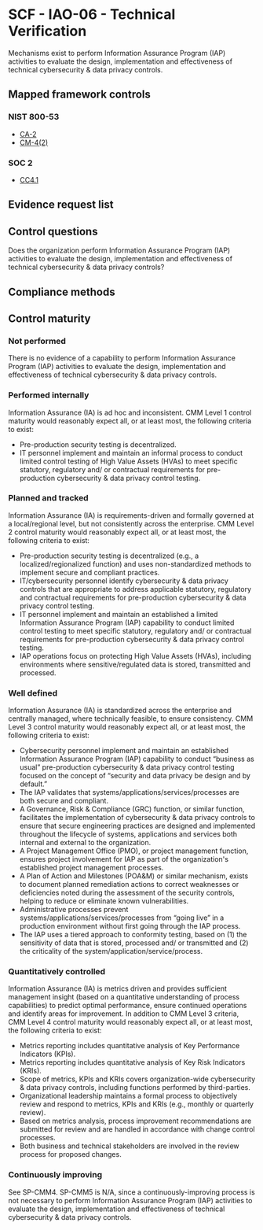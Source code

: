 # SCF - IAO-06 - Technical Verification
Mechanisms exist to perform Information Assurance Program (IAP) activities to evaluate the design, implementation and effectiveness of technical cybersecurity & data privacy controls.
## Mapped framework controls
### NIST 800-53
- [CA-2](../nist80053/ca-2.md)
- [CM-4(2)](../nist80053/cm-4-2.md)

### SOC 2
- [CC4.1](../soc2/cc41.md)

## Evidence request list


## Control questions
Does the organization perform Information Assurance Program (IAP) activities to evaluate the design, implementation and effectiveness of technical cybersecurity & data privacy controls?

## Compliance methods


## Control maturity
### Not performed
There is no evidence of a capability to perform Information Assurance Program (IAP) activities to evaluate the design, implementation and effectiveness of technical cybersecurity & data privacy controls.

### Performed internally
Information Assurance (IA) is ad hoc and inconsistent. CMM Level 1 control maturity would reasonably expect all, or at least most, the following criteria to exist:
- Pre-production security testing is decentralized.
- IT personnel implement and maintain an informal process to conduct limited control testing of High Value Assets (HVAs) to meet specific statutory, regulatory and/ or contractual requirements for pre-production cybersecurity & data privacy control testing.

### Planned and tracked
Information Assurance (IA) is requirements-driven and formally governed at a local/regional level, but not consistently across the enterprise. CMM Level 2 control maturity would reasonably expect all, or at least most, the following criteria to exist:
- Pre-production security testing is decentralized (e.g., a localized/regionalized function) and uses non-standardized methods to implement secure and compliant practices.
- IT/cybersecurity personnel identify cybersecurity & data privacy controls that are appropriate to address applicable statutory, regulatory and contractual requirements for pre-production cybersecurity & data privacy control testing.
- IT personnel implement and maintain an established a limited Information Assurance Program (IAP) capability to conduct limited control testing to meet specific statutory, regulatory and/ or contractual requirements for pre-production cybersecurity & data privacy control testing.
- IAP operations focus on protecting High Value Assets (HVAs), including environments where sensitive/regulated data is stored, transmitted and processed.

### Well defined
Information Assurance (IA) is standardized across the enterprise and centrally managed, where technically feasible, to ensure consistency. CMM Level 3 control maturity would reasonably expect all, or at least most, the following criteria to exist:
- Cybersecurity personnel implement and maintain an established Information Assurance Program (IAP) capability to conduct “business as usual” pre-production cybersecurity & data privacy control testing focused on the concept of “security and data privacy be design and by default.”
- The IAP validates that systems/applications/services/processes are both secure and compliant.
- A Governance, Risk & Compliance (GRC) function, or similar function, facilitates the implementation of cybersecurity & data privacy controls to ensure that secure engineering practices are designed and implemented throughout the lifecycle of systems, applications and services both internal and external to the organization.
- A Project Management Office (PMO), or project management function, ensures project involvement for IAP as part of the organization's established project management processes.
- A Plan of Action and Milestones (POA&M) or similar mechanism, exists to document planned remediation actions to correct weaknesses or deficiencies noted during the assessment of the security controls, helping to reduce or eliminate known vulnerabilities.
- Administrative processes prevent systems/applications/services/processes from “going live” in a production environment without first going through the IAP process.
- The IAP uses a tiered approach to conformity testing, based on (1) the sensitivity of data that is stored, processed and/ or transmitted and (2) the criticality of the system/application/service/process.

### Quantitatively controlled
Information Assurance (IA) is metrics driven and provides sufficient management insight (based on a quantitative understanding of process capabilities) to predict optimal performance, ensure continued operations and identify areas for improvement. In addition to CMM Level 3 criteria, CMM Level 4 control maturity would reasonably expect all, or at least most, the following criteria to exist:
- Metrics reporting includes quantitative analysis of Key Performance Indicators (KPIs).
- Metrics reporting includes quantitative analysis of Key Risk Indicators (KRIs).
- Scope of metrics, KPIs and KRIs covers organization-wide cybersecurity & data privacy controls, including functions performed by third-parties.
- Organizational leadership maintains a formal process to objectively review and respond to metrics, KPIs and KRIs (e.g., monthly or quarterly review).
- Based on metrics analysis, process improvement recommendations are submitted for review and are handled in accordance with change control processes.
- Both business and technical stakeholders are involved in the review process for proposed changes.

### Continuously improving
See SP-CMM4. SP-CMM5 is N/A, since a continuously-improving process is not necessary to perform Information Assurance Program (IAP) activities to evaluate the design, implementation and effectiveness of technical cybersecurity & data privacy controls.
